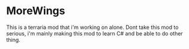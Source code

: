 # MoreWings
This is a terraria mod that i'm working on alone. Dont take this mod to serious, i'm mainly making this mod  to learn C# and be able to do other thing.
